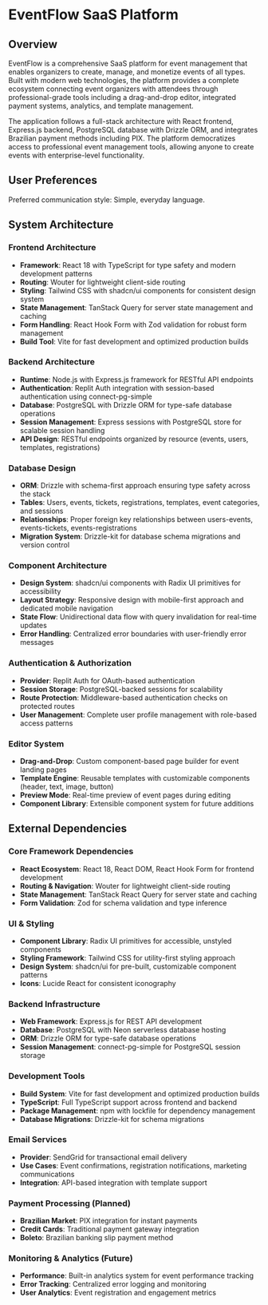 # EventFlow SaaS Platform

## Overview

EventFlow is a comprehensive SaaS platform for event management that enables organizers to create, manage, and monetize events of all types. Built with modern web technologies, the platform provides a complete ecosystem connecting event organizers with attendees through professional-grade tools including a drag-and-drop editor, integrated payment systems, analytics, and template management.

The application follows a full-stack architecture with React frontend, Express.js backend, PostgreSQL database with Drizzle ORM, and integrates Brazilian payment methods including PIX. The platform democratizes access to professional event management tools, allowing anyone to create events with enterprise-level functionality.

## User Preferences

Preferred communication style: Simple, everyday language.

## System Architecture

### Frontend Architecture
- **Framework**: React 18 with TypeScript for type safety and modern development patterns
- **Routing**: Wouter for lightweight client-side routing
- **Styling**: Tailwind CSS with shadcn/ui components for consistent design system
- **State Management**: TanStack Query for server state management and caching
- **Form Handling**: React Hook Form with Zod validation for robust form management
- **Build Tool**: Vite for fast development and optimized production builds

### Backend Architecture
- **Runtime**: Node.js with Express.js framework for RESTful API endpoints
- **Authentication**: Replit Auth integration with session-based authentication using connect-pg-simple
- **Database**: PostgreSQL with Drizzle ORM for type-safe database operations
- **Session Management**: Express sessions with PostgreSQL store for scalable session handling
- **API Design**: RESTful endpoints organized by resource (events, users, templates, registrations)

### Database Design
- **ORM**: Drizzle with schema-first approach ensuring type safety across the stack
- **Tables**: Users, events, tickets, registrations, templates, event categories, and sessions
- **Relationships**: Proper foreign key relationships between users-events, events-tickets, events-registrations
- **Migration System**: Drizzle-kit for database schema migrations and version control

### Component Architecture
- **Design System**: shadcn/ui components with Radix UI primitives for accessibility
- **Layout Strategy**: Responsive design with mobile-first approach and dedicated mobile navigation
- **State Flow**: Unidirectional data flow with query invalidation for real-time updates
- **Error Handling**: Centralized error boundaries with user-friendly error messages

### Authentication & Authorization
- **Provider**: Replit Auth for OAuth-based authentication
- **Session Storage**: PostgreSQL-backed sessions for scalability
- **Route Protection**: Middleware-based authentication checks on protected routes
- **User Management**: Complete user profile management with role-based access patterns

### Editor System
- **Drag-and-Drop**: Custom component-based page builder for event landing pages
- **Template Engine**: Reusable templates with customizable components (header, text, image, button)
- **Preview Mode**: Real-time preview of event pages during editing
- **Component Library**: Extensible component system for future additions

## External Dependencies

### Core Framework Dependencies
- **React Ecosystem**: React 18, React DOM, React Hook Form for frontend development
- **Routing & Navigation**: Wouter for lightweight client-side routing
- **State Management**: TanStack React Query for server state and caching
- **Form Validation**: Zod for schema validation and type inference

### UI & Styling
- **Component Library**: Radix UI primitives for accessible, unstyled components
- **Styling Framework**: Tailwind CSS for utility-first styling approach
- **Design System**: shadcn/ui for pre-built, customizable component patterns
- **Icons**: Lucide React for consistent iconography

### Backend Infrastructure
- **Web Framework**: Express.js for REST API development
- **Database**: PostgreSQL with Neon serverless database hosting
- **ORM**: Drizzle ORM for type-safe database operations
- **Session Management**: connect-pg-simple for PostgreSQL session storage

### Development Tools
- **Build System**: Vite for fast development and optimized production builds
- **TypeScript**: Full TypeScript support across frontend and backend
- **Package Management**: npm with lockfile for dependency management
- **Database Migrations**: Drizzle-kit for schema migrations

### Email Services
- **Provider**: SendGrid for transactional email delivery
- **Use Cases**: Event confirmations, registration notifications, marketing communications
- **Integration**: API-based integration with template support

### Payment Processing (Planned)
- **Brazilian Market**: PIX integration for instant payments
- **Credit Cards**: Traditional payment gateway integration
- **Boleto**: Brazilian banking slip payment method

### Monitoring & Analytics (Future)
- **Performance**: Built-in analytics system for event performance tracking
- **Error Tracking**: Centralized error logging and monitoring
- **User Analytics**: Event registration and engagement metrics